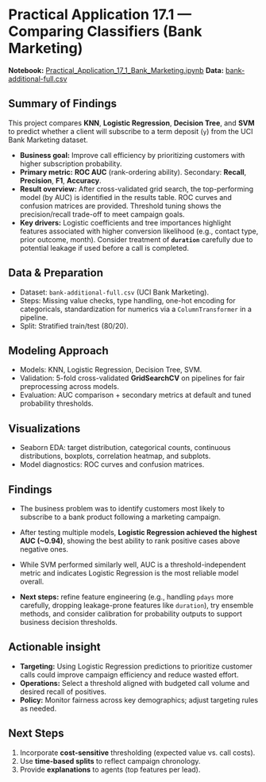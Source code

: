 
# Practical Application 17.1 — Comparing Classifiers (Bank Marketing)

**Notebook:** [Practical_Application_17_1_Bank_Marketing.ipynb](Practical_Application_17_1_Bank_Marketing.ipynb)
**Data:** [bank-additional-full.csv](bank-additional-full.csv)

## Summary of Findings
This project compares **KNN**, **Logistic Regression**, **Decision Tree**, and **SVM** to predict whether a client will subscribe to a term deposit (`y`) from the UCI Bank Marketing dataset.

- **Business goal:** Improve call efficiency by prioritizing customers with higher subscription probability.
- **Primary metric:** **ROC AUC** (rank-ordering ability). Secondary: **Recall**, **Precision**, **F1**, **Accuracy**.
- **Result overview:** After cross-validated grid search, the top-performing model (by AUC) is identified in the results table. ROC curves and confusion matrices are provided. Threshold tuning shows the precision/recall trade-off to meet campaign goals.
- **Key drivers:** Logistic coefficients and tree importances highlight features associated with higher conversion likelihood (e.g., contact type, prior outcome, month). Consider treatment of **`duration`** carefully due to potential leakage if used before a call is completed.

## Data & Preparation
- Dataset: `bank-additional-full.csv` (UCI Bank Marketing).
- Steps: Missing value checks, type handling, one-hot encoding for categoricals, standardization for numerics via a `ColumnTransformer` in a pipeline.
- Split: Stratified train/test (80/20).

## Modeling Approach
- Models: KNN, Logistic Regression, Decision Tree, SVM.
- Validation: 5-fold cross-validated **GridSearchCV** on pipelines for fair preprocessing across models.
- Evaluation: AUC comparison + secondary metrics at default and tuned probability thresholds.

## Visualizations
- Seaborn EDA: target distribution, categorical counts, continuous distributions, boxplots, correlation heatmap, and subplots.
- Model diagnostics: ROC curves and confusion matrices.

## Findings
- The business problem was to identify customers most likely to subscribe to a bank product following a marketing campaign.
- After testing multiple models, **Logistic Regression achieved the highest AUC (~0.94)**, showing the best ability to rank positive cases above negative ones.
- While SVM performed similarly well, AUC is a threshold-independent metric and indicates Logistic Regression is the most reliable model overall.

- **Next steps:** refine feature engineering (e.g., handling `pdays` more carefully, dropping leakage-prone features like `duration`), try ensemble methods, and consider calibration for probability outputs to support business decision thresholds.

## Actionable insight
- **Targeting:** Using Logistic Regression predictions to prioritize customer calls could improve campaign efficiency and reduce wasted effort.
- **Operations:** Select a threshold aligned with budgeted call volume and desired recall of positives.
- **Policy:** Monitor fairness across key demographics; adjust targeting rules as needed.

## Next Steps
1. Incorporate **cost-sensitive** thresholding (expected value vs. call costs).
2. Use **time-based splits** to reflect campaign chronology.
3. Provide **explanations** to agents (top features per lead).
